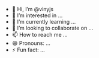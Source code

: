 - 👋 Hi, I’m @vinyjs
- 👀 I’m interested in ...
- 🌱 I’m currently learning ...
- 💞️ I’m looking to collaborate on ...
- 📫 How to reach me ...
- 😄 Pronouns: ...
- ⚡ Fun fact: ...

<!---
vinyjs/vinyjs is a ✨ special ✨ repository because its `README.md` (this file) appears on your GitHub profile.
You can click the Preview link to take a look at your changes.
--->
